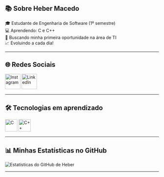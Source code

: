 ## 📚 Sobre Heber Macedo

🎓 Estudante de Engenharia de Software (1º semestre)  
💻 Aprendendo: C e C++  
🚀 Buscando minha primeira oportunidade na área de TI  
📈 Evoluindo a cada dia!

---

## 🌐 Redes Sociais

[<img src="https://img.icons8.com/color/48/000000/instagram-new--v1.png" alt="Instagram" width="50"/>](https://www.instagram.com/hebermacedo87)
[<img src="https://img.icons8.com/color/48/000000/linkedin.png" alt="LinkedIn" width="50"/>](https://www.linkedin.com/in/heber-americo-794812363/?trk=opento_sprofile_topcard)

---

## 🛠️ Tecnologias em aprendizado

<img src="https://cdn.jsdelivr.net/gh/devicons/devicon/icons/c/c-original.svg" alt="C" width="40"/> 
<img src="https://cdn.jsdelivr.net/gh/devicons/devicon/icons/cplusplus/cplusplus-original.svg" alt="C++" width="40"/>

---

## 📊 Minhas Estatísticas no GitHub

![Estatísticas do GitHub de Heber](https://github-readme-stats.vercel.app/api?username=hebermacedo&show_icons=true&locale=pt-br&theme=default)

---
